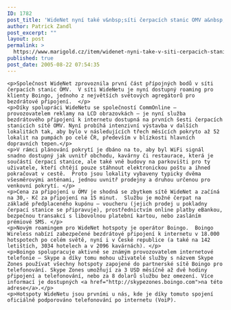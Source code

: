 ```yaml
---
ID: 1782
post_title: 'WideNet nyní také v&nbsp;síti čerpacích stanic OMV a&nbsp;s&nbsp;roamingem Boingo'
author: Patrick Zandl
post_excerpt: ""
layout: post
permalink: >
  https://www.marigold.cz/item/widenet-nyni-take-v-siti-cerpacich-stanic-omv-a-s-roamingem-boingo
published: true
post_date: 2005-08-22 07:54:35
---
```

	<p>Společnost WideNet zprovoznila první část přípojných bodů v síti čerpacích stanic ÖMV.  V síti WideNetu je nyní dostupný roaming pro klienty Boingo, jednoho z největších světových agregátorů pro bezdrátové připojení.  </p>
	<p>Díky spolupráci WideNetu se společností CommOnline –  provozovatelem reklamy na LCD obrazovkách – je nyní služba bezdrátového připojení k internetu dostupná na prvních šesti čerpacích stanicích sítě OMV. Nyní probíhá intenzivní výstavba v dalších lokalitách tak, aby bylo v následujících třech měsících pokryto až 52 lokalit na pumpách po celé ČR, především v blízkosti hlavních dopravních tepen.</p>
	<p>V rámci plánování pokrytí je dbáno na to, aby byl WiFi signál snadno dostupný jak uvnitř obchodu, kavárny či restaurace, která je součástí čerpací stanice, ale také vně budovy na parkovišti pro ty uživatele, kteří chtějí pouze stáhnout elektronickou poštu a ihned pokračovat v cestě.  Proto jsou lokality vybaveny typicky dvěma všesměrovými anténami, jednou uvnitř prodejny a druhou určenou pro venkovní pokrytí. </p>
	<p>Cena za připojení u ÖMV je shodná se zbytkem sítě WideNet a začíná na 30,- Kč za připojení na 15 minut.  Službu je možné čerpat na základě předplaceného kupónu – voucheru (jejich prodej u pokladny čerpací stanice se připravuje), prostřednictvím online platby eBankou, bezpečnou transakcí s libovolnou platební kartou, nebo zasláním prémiové SMS. </p>
	<p>Novým roamingem pro WideNet hotspoty je operátor Boingo.  Boingo Wireless nabízí zabezpečené bezdrátové připojení k internetu v 18.000 hotspotech po celém světě, nyní i v České republice (a také na 142 letištích, 3034 hotelech a v 2096 kavárnách). </p>
	<p>Boingo spolupracuje aktivně se známým provozovatelem internetové telefonie – Skype a díky tomu mohou uživatelé služby s názvem Skype Zones používat všechny hotspoty zapojené do partnerské sítě Boingo pro telefonování. Skype Zones umožňují za 3 USD měsíčně až dvě hodiny připojení a telefonování, nebo za 8 dolarů službu bez omezení. Více informací je dostupných <a href="http://skypezones.boingo.com">na této adrese</a>.</p>
	<p>Hotspoty WideNetu jsou prvními u nás, kde je díky tomuto spojení oficiálně podporováno telefonování po internetu (VoiP).
</p>